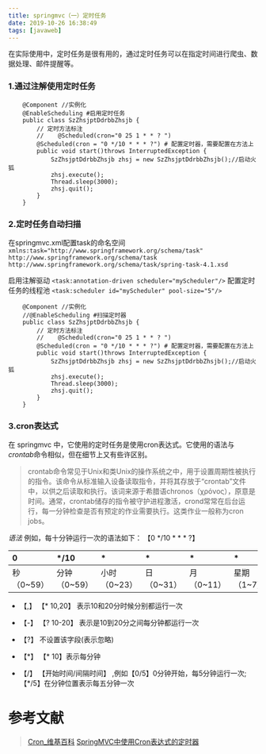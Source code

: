 ```yaml
---
title: springmvc（一）定时任务
date: 2019-10-26 16:38:49
tags: [javaweb]
---
```


在实际使用中，定时任务是很有用的，通过定时任务可以在指定时间进行爬虫、数据处理、邮件提醒等。
 

### 1.通过注解使用定时任务
 
```
	@Component //实例化
	@EnableScheduling #启用定时任务
	public class SzZhsjptDdrbbZhsjb {
		// 定时方法标注
		//    @Scheduled(cron="0 25 1 * * ? ")
		@Scheduled(cron = "0 */10 * * * ?") # 配置定时器，需要配置在方法上
		public void start()throws InterruptedException {
			SzZhsjptDdrbbZhsjb zhsj = new SzZhsjptDdrbbZhsjb();//启动火狐
			zhsj.execute();
			Thread.sleep(3000);
			zhsj.quit();
		}
	}
```

### 2.定时任务自动扫描

在springmvc.xml配置task的命名空间
	```
	xmlns:task="http://www.springframework.org/schema/task"   
	http://www.springframework.org/schema/task http://www.springframework.org/schema/task/spring-task-4.1.xsd  
	```

启用注解驱动
	`<task:annotation-driven scheduler="myScheduler"/>`
配置定时任务的线程池
	`<task:scheduler id="myScheduler" pool-size="5"/>  `

```
	@Component //实例化
	//@EnableScheduling #扫描定时器
	public class SzZhsjptDdrbbZhsjb {
		// 定时方法标注
		//    @Scheduled(cron="0 25 1 * * ? ")
		@Scheduled(cron = "0 */10 * * * ?") # 配置定时器，需要配置在方法上
		public void start()throws InterruptedException {
			SzZhsjptDdrbbZhsjb zhsj = new SzZhsjptDdrbbZhsjb();//启动火狐
			zhsj.execute();
			Thread.sleep(3000);
			zhsj.quit();
		}
	}
```

### 3.cron表达式
在 springmvc 中，它使用的定时任务是使用cron表达式。它使用的语法与*crontab*命令相似，但在细节上又有些许区别。
> crontab命令常见于Unix和类Unix的操作系统之中，用于设置周期性被执行的指令。该命令从标准输入设备读取指令，并将其存放于“crontab”文件中，以供之后读取和执行。该词来源于希腊语chronos（χρόνος），原意是时间。通常，crontab储存的指令被守护进程激活，crond常常在后台运行，每一分钟检查是否有预定的作业需要执行。这类作业一般称为cron jobs。


*语法*
例如，每十分钟运行一次的语法如下：
	【0	*/10	* 	*	*	?】

|0|*/10|* |* |* |* |?|
|:--|:--|:--|:--|:--|:--|:--|
|秒（0~59）|分钟（0~59）|小时（0~23）|日 （0~31）|月（0~11）|星期（1~7）|年|


+	【,】 【\* 10,20】 表示10和20分时候分别都运行一次

+	【-】 【? 10-20】 表示是10到20分之间每分钟都运行一次

+	【?】 不设置该字段(表示忽略)

+	【\*】 【\* 10】表示每分钟

+	【/】 【开始时间/间隔时间】 ,例如【0/5】0分钟开始，每5分钟运行一次; 【\*/5】在分钟位置表示每五分钟一次


# 参考文献
> [Cron_维基百科](https://zh.wikipedia.org/wiki/Cron)
[SpringMVC中使用Cron表达式的定时器](https://www.cnblogs.com/leeyes999/p/5742287.html)